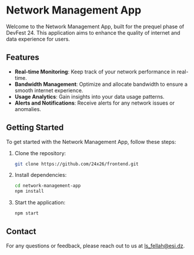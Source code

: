 # Network Management App

Welcome to the Network Management App, built for the prequel phase of DevFest 24. This application aims to enhance the quality of internet and data experience for users.

## Features

- **Real-time Monitoring**: Keep track of your network performance in real-time.
- **Bandwidth Management**: Optimize and allocate bandwidth to ensure a smooth internet experience.
- **Usage Analytics**: Gain insights into your data usage patterns.
- **Alerts and Notifications**: Receive alerts for any network issues or anomalies.

## Getting Started

To get started with the Network Management App, follow these steps:

1. Clone the repository:
    ```sh
    git clone https://github.com/24x26/frontend.git
    ```
2. Install dependencies:
    ```sh
    cd network-management-app
    npm install
    ```
3. Start the application:
    ```sh
    npm start
    ```

## Contact

For any questions or feedback, please reach out to us at [ls_fellah@esi.dz](mailto:ls_fellah@esi.dz).

